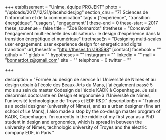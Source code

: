 +++
etablissement = "Unîme, équipe PROJEKT"
photo = "/uploads/2017/12/31/placeholder.jpg"
section_cnu = "71 Sciences de l'information et de la communication"
tags = ["expérience", "transition énergétique", "usagers", "engagement"]
these-end = 0
these-start = 2017
these_soutenue = false
title = "Zoé Bonnardot"
titrethese = "Concevoir l'engagement multi-échelle des utilisateurs : le design d'expérience dans la transition énergétique et numérique"
titretheseEn = "Designing multi-scales user engagement: user experience design for energetic and digital transition"
url_thesesfr = "http://theses.fr/s193598"
[contact]
facebook = ""
github = ""
gitlab = ""
hypotheses = ""
instagram = ""
linkedin = ""
mail = "bonnardot.z@gmail.com"
site = ""
telephone = 0
twitter = ""

+++

description = "Formée au design de service à l'Université de Nîmes et au design urbain à l'école des Beaux-Arts du Mans, j'ai également passé 5 mois au sein du master Codesign de l'école KADK à Copenhague. Je suis désormais doctorante en Design et ergonomie à l'Université de Nîmes, l'université technologique de Troyes et EDF R&D."
descriptionEn = "Trained as a social designer (university of Nîmes), and as a urban designer (fine art school of Le Mans), I also made a stop by the co-design master program of KADK, Copenhagen. I’m currently in the middle of my first year as a PhD student in design and ergonomics, which is spread in between the university of Nîmes, technologic university of Troyes and the electric company EDF, in Paris."
